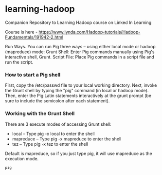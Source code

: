 # learning-hadoop
Companion Repository to Learning Hadoop course on Linked In Learning

Course is here - https://www.lynda.com/Hadoop-tutorials/Hadoop-Fundamentals/191942-2.html  


Run Ways. You can run Pig three ways – using either local mode or hadoop (mapreduce) mode: Grunt Shell: Enter Pig commands manually using Pig's interactive shell, Grunt. Script File: Place Pig commands in a script file and run the script.

### How to start a Pig shell

First, copy the /etc/passwd file to your local working directory. Next, invoke the Grunt shell by typing the "pig" command (in local or hadoop mode). Then, enter the Pig Latin statements interactively at the grunt prompt (be sure to include the semicolon after each statement).

### Working with the Grunt Shell

There are 3 execute modes of accessing Grunt shell:

 - local – Type pig -x local to enter the shell
 - mapreduce – Type pig -x mapreduce to enter the shell
 - tez – Type pig -x tez to enter the shell  

Default is mapreduce, so if you just type pig, it will use mapreduce as the execution mode.

`pig`